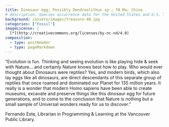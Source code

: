 ```yaml
---
title: Dinosaur egg; Possibly Dendroolithus sp.; 70 Ma; China
# description: Species occurrence data for the United States and U.S. Territories.
background: /assets/images/treasure-40.jpg
categories: ["Fossil"]
imageLicense: |
  [*](http://creativecommons.org/licenses/by-nc-nd/4.0)
composition:
  - type: postHeader
  - type: pageMarkdown
---
```


“Evolution is fun. Thinking and seeing evolution is like playing hide & seek with Nature….and certainly Nature knows best how to play. Who would ever thought about Dinosaurs were reptiles? Yes, and modern birds, which also lay eggs like all dinosaurs, are direct descendants of this separate group of reptiles that once roamed and dominated our Planet for 135 million years. It really is a wonder that modern Homo sapiens have been able to create museums, excavate and preserve things like this dinosaur egg for future generations, and to come to the conclusion that Nature is nothing but a small sample of Universal wonders ready for us to discover.”

Fernando Este, Librarian in Programming & Learning at the Vancouver Public Library.